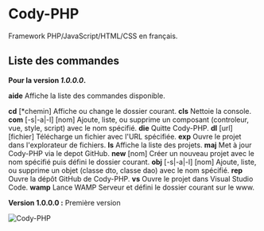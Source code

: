 # Cody-PHP #
Framework PHP/JavaScript/HTML/CSS en français.

## Liste des commandes ##
**Pour la version _1.0.0.0_.**

**aide**                            Affiche la liste des commandes disponible.

**cd** [*chemin]                    Affiche ou change le dossier courant.
**cls**                             Nettoie la console.
**com** [-s|-a|-l] [nom]            Ajoute, liste, ou supprime un composant (controleur, vue, style,
                                script) avec le nom spécifié.
**die**                             Quitte Cody-PHP.
**dl** [url] [fichier]              Télécharge un fichier avec l'URL spécifiée.
**exp**                             Ouvre le projet dans l'explorateur de fichiers.
**ls**                              Affiche la liste des projets.
**maj**                             Met à jour Cody-PHP via le depot GitHub.
**new** [nom]                       Créer un nouveau projet avec le nom spécifié puis défini le dossier courant.
**obj** [-s|-a|-l] [nom]            Ajoute, liste, ou supprime un objet (classe dto, classe dao)
                                avec le nom spécifié.
**rep**                             Ouvre la dépôt GitHub de Cody-PHP.
**vs**                              Ouvre le projet dans Visual Studio Code.
**wamp**                            Lance WAMP Serveur et défini le dossier courant sur le www.




__Version 1.0.0.0 :__ Première version  

![Cody-PHP](https://raw.githubusercontent.com/TheRake66/Cody-PHP/main/images/screenshot.png)